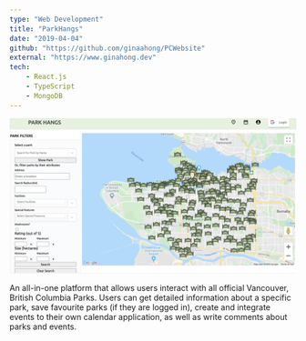 ```yaml
---
type: "Web Development"
title: "ParkHangs"
date: "2019-04-04"
github: "https://github.com/ginaahong/PCWebsite"
external: "https://www.ginahong.dev"
tech:
    - React.js
    - TypeScript
    - MongoDB
---
```


![ParkHangs](../images/parkhangs.png)

 An all-in-one platform that allows users interact with all official Vancouver, British Columbia Parks. Users can get detailed information about a specific park, save favourite parks (if they are logged in), create and integrate events to their own calendar application, as well as write comments about parks and events.
